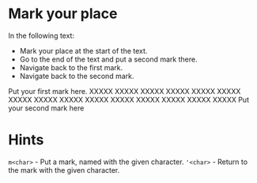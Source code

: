 # Mark your place

In the following text:
- Mark your place at the start of the text.
- Go to the end of the text and put a second mark there.
- Navigate back to the first mark.
- Navigate back to the second mark.


Put your first mark here.
XXXXX
XXXXX
XXXXX
XXXXX
XXXXX
XXXXX
XXXXX
XXXXX
XXXXX
XXXXX
XXXXX
XXXXX
XXXXX
XXXXX
XXXXX
Put your second mark here


# Hints
`m<char>` - Put a mark, named with the given character.
`'<char>` - Return to the mark with the given character.
